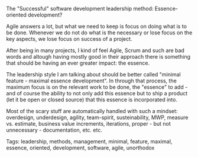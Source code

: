 The "Successful" software development leadership method: Essence-oriented development?

Agile answers a lot, but what we need to keep is focus on doing what is to be done. Whenever we do not do what is the necessary or lose focus on the key aspects, we lose focus on success of a project.

After being in many projects, I kind of feel Agile, Scrum and such are bad words and altough having mostly good in their approach there is something that should be having an ever greater impact: the essence.

The leadership style I am talking about should be better called "minimal feature - maximal essence development". In through that process, the maximum focus is on the relevant work to be done, the "essence" to add - and of course the ability to not only add this essence but to ship a product (let it be open or closed source) that this essence is incorporated into.

Most of the scary stuff are automatically handled with such a mindset: overdesign, underdesign, agility, team-spirit, susteinability, MWP, measure vs. estimate, business value increments, iterations, proper - but not unnecessary - documentation, etc. etc.

Tags: leadership, methods, management, minimal, feature, maximal, essence, oriented, development, software, agile, unorthodox
